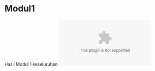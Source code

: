 # Modul1
Hasil Modul 1 keseluruhan
![alt text](https://github.com/aulyaaa/Modul1/blob/master/Modul_1.docx)
